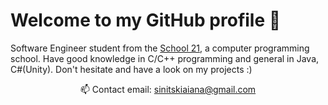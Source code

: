 # Welcome to my GitHub profile 👋
Software Engineer student from the [School 21](https://sbergraduate.ru/en/21-school/), a computer programming school. Have good knowledge in C/C++ programming and general in Java, C#(Unity). Don't hesitate and have a look on my projects :)

<!--
TO DO:

- python mini-project?
-->

<p align='center'>
   📫 Contact email: <a href='mailto:sinitskiaiana@gmail.com'>sinitskiaiana@gmail.com</a>
</p>
